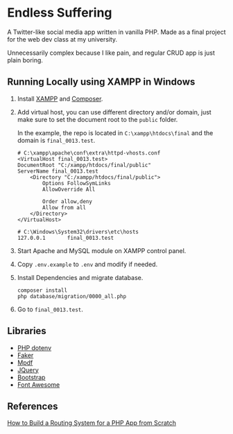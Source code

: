 # Endless Suffering

A Twitter-like social media app written in vanilla PHP.
Made as a final project for the web dev class at my university.

Unnecessarily complex because I like pain, and regular CRUD app is just plain boring.

## Running Locally using XAMPP in Windows

1. Install [XAMPP](https://www.apachefriends.org/) and [Composer](https://getcomposer.org/).
2. Add virtual host, you can use different directory and/or domain,
   just make sure to set the document root to the `public` folder.

   In the example, the repo is located in `C:\xampp\htdocs\final`
   and the domain is `final_0013.test`.
   ```apacheconf
   # C:\xampp\apache\conf\extra\httpd-vhosts.conf
   <VirtualHost final_0013.test>
   DocumentRoot "C:/xampp/htdocs/final/public"
   ServerName final_0013.test
       <Directory "C:/xampp/htdocs/final/public">
           Options FollowSymLinks
           AllowOverride All
   
           Order allow,deny
           Allow from all
       </Directory>
   </VirtualHost>
   ```
   ```
   # C:\Windows\System32\drivers\etc\hosts
   127.0.0.1       final_0013.test
   ```
3. Start Apache and MySQL module on XAMPP control panel.
4. Copy `.env.example` to `.env` and modify if needed.
5. Install Dependencies and migrate database.
   ```
   composer install
   php database/migration/0000_all.php
   ```
6. Go to `final_0013.test`.

## Libraries

- [PHP dotenv](https://github.com/vlucas/phpdotenv)
- [Faker](https://github.com/FakerPHP/Faker)
- [Mpdf](https://mpdf.github.io/)
- [JQuery](https://jquery.com/)
- [Bootstrap](https://getbootstrap.com/)
- [Font Awesome](https://fontawesome.com/)

## References

[How to Build a Routing System for a PHP App from Scratch](https://www.freecodecamp.org/news/how-to-build-a-routing-system-in-php/)